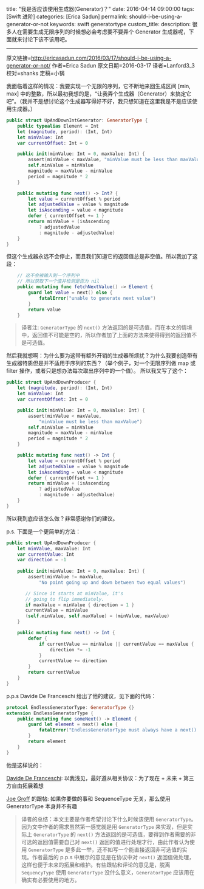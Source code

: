 title: "我是否应该使用生成器(Generator)？"
date: 2016-04-14 09:00:00
tags: [Swift 进阶]
categories: [Erica Sadun]
permalink: should-i-be-using-a-generator-or-not
keywords: swift generatortype
custom_title: 
description: 很多人在需要生成无限序列的时候想必会考虑要不要弄个 Generator 生成器呢，下面就来讨论下该不该用吧。

---
原文链接=http://ericasadun.com/2016/03/17/should-i-be-using-a-generator-or-not/
作者=Erica Sadun
原文日期=2016-03-17
译者=Lanford3_3
校对=shanks
定稿=小锅

<!--此处开始正文-->

我面临着这样的情况：我要实现一个无限的序列，它不断地来回生成区间 [min, max] 中的整数，所以最初我想的是，“让我弄个生成器（Generator）来搞定它吧”。（我并不是想讨论这个生成器写得好不好，我只想知道在这里我是不是应该使用生成器。）

<!-- more -->

```swift
public struct UpAndDownIntGenerator: GeneratorType {
    public typealias Element = Int
    let (magnitude, period): (Int, Int)
    let minValue: Int
    var currentOffset: Int = 0

    public init(minValue: Int = 0, maxValue: Int) {
        assert(minValue < maxValue, "minValue must be less than maxValue")
        self.minValue = minValue
        magnitude = maxValue - minValue
        period = magnitude * 2
    }

    public mutating func next() -> Int? {
        let value = currentOffset % period
        let adjustedValue = value % magnitude
        let isAscending = value < magnitude
        defer { currentOffset += 1 }
        return minValue + (isAscending
            ? adjustedValue
            : magnitude - adjustedValue)
    }
}
```

但这个生成器永远不会停止，而且我们知道它的返回值总是非空值。所以我加了这段：

```swift
    // 这不会被输入到一个序列中
    // 所以获取下一个值并检测是否为 nil
    public mutating func fetchNextValue() -> Element {
        guard let value = next() else {
            fatalError("unable to generate next value")
        }
        return value
    }
```

> 译者注: `GeneratorType` 的 `next()` 方法返回的是可选值，而在本文的情境中，返回值不可能是空的，所以作者加了上面的方法来使得得到的返回值不是可选值。

然后我就想啊：为什么要为这带有额外开销的生成器所烦扰？为什么我要创造带有生成器特质但是并不适用于序列的东西？（举个例子，对一个无限序列做 map 或 filter 操作，或者只是想办法每次取出序列中的一个值）。 所以我又写了这个：

```swift
public struct UpAndDownProducer {
    let (magnitude, period): (Int, Int)
    let minValue: Int
    var currentOffset: Int = 0

    public init(minValue: Int = 0, maxValue: Int) {
        assert(minValue < maxValue, 
            "minValue must be less than maxValue") 
        self.minValue = minValue 
        magnitude = maxValue - minValue 
        period = magnitude * 2 
    }

    public mutating func next() -> Int {
        let value = currentOffset % period
        let adjustedValue = value % magnitude
        let isAscending = value < magnitude
        defer { currentOffset += 1 }
        return minValue + (isAscending 
            ? adjustedValue 
            : magnitude - adjustedValue)
    } 
}
```

所以我到底应该怎么做？非常感谢你们的建议。

p.s. 下面是一个更简单的方法：

```swift
public struct UpAndDownProducer {
    let minValue, maxValue: Int
    var currentValue: Int
    var direction = -1
    
    public init(minValue: Int = 0, maxValue: Int) {
        assert(minValue != maxValue,
            "No point going up and down between two equal values")

       // Since it starts at minValue, it's
       // going to flip immediately.
       if maxValue < minValue { direction = 1 }
       currentValue = minValue 
       (self.minValue, self.maxValue) = (minValue, maxValue) 
    } 

    public mutating func next() -> Int {
        defer {
            if currentValue == minValue || currentValue == maxValue {
                direction *= -1
            }
            currentValue += direction
        }
        return currentValue
    }
}
```

p.p.s Davide De Franceschi 给出了他的建议，见下面的代码：

```swift
protocol EndlessGeneratorType: GeneratorType {}
extension EndlessGeneratorType {
    public mutating func someNext() -> Element {
        guard let element = next() else { 
            fatalError("EndlessGeneratorType must always have a next() element") 
        }
        return element
    }
}
```

他是这样说的：

[Davide De Franceschi](https://twitter.com/DeFrenZ?ref_src=twsrc%5Etfw): 以我浅见，最好遵从相关协议：为了现在 + 未来 + 第三方自由拓展着想

[Joe Groff](https://twitter.com/jckarter?ref_src=twsrc%5Etfw) 的跟帖: 如果你要做的事和 SequenceType 无关，那么使用 GeneratorType 本身并不有趣


> 译者的总结：本文主要是作者希望讨论下什么时候该使用 `GeneratorType`。因为文中作者的需求虽然第一感觉就是用 `GeneratorType` 来实现，但是实际上 `GeneratorType` 的 `next()` 方法返回的是可选值，要得到作者需要的非可选的返回值需要自己对 `next()` 返回的值进行处理才行，由此作者认为使用 `GeneratorType` 是多此一举，还不如写一个能直接返回非可选值的实现。作者最后的 p.p.s 中展示的意见是在协议中对 `next()` 返回值做处理，这样也便于未来的拓展和维护。有些跟帖和评论的意见是，脱离 `SequencyType` 使用 `GeneratorType` 没什么意义，`GeneratorType` 应该用在确实有必要使用的地方。